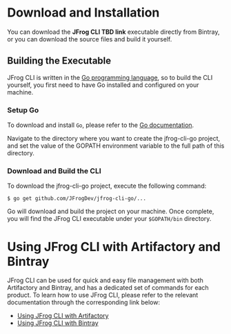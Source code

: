 
# Download and Installation

You can download the **JFrog CLI TBD link** executable directly from Bintray, or you can download the source files and build it yourself.

## Building the Executable

JFrog CLI is written in the [Go programming language](https://golang.org/), so to build the CLI yourself, you first need to have Go installed and configured on your machine.

### Setup Go

To download and install `Go`, please refer to the [Go documentation](https://golang.org/doc/install).

Navigate to the directory where you want to create the jfrog-cli-go **<TBD Link>** project, and set the value of the GOPATH environment variable to the full path of this directory.

### Download and Build the CLI

To download the jfrog-cli-go project, execute the following command:
````
$ go get github.com/JFrogDev/jfrog-cli-go/...
````
Go will download and build the project on your machine. Once complete, you will find the JFrog CLI executable under your `$GOPATH/bin` directory.

# Using JFrog CLI with Artifactory and Bintray
JFrog CLI can be used for quick and easy file management with both Artifactory and Bintray, and has a dedicated set of commands for each product. To learn how to use JFrog CLI, please refer to the relevant documentation through the corresponding link below: 
* [Using JFrog CLI with Artifactory](https://www.jfrog.com/confluence/display/RTF/JFrog+CLI)
* [Using JFrog CLI with Bintray](https://bintray.com/docs/usermanual/cli/cli_jfrogcli.html)


